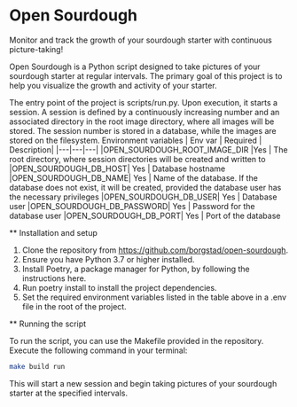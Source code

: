 # Open Sourdough

Monitor and track the growth of your sourdough starter with continuous picture-taking!

Open Sourdough is a Python script designed to take pictures of your sourdough starter at regular intervals.
The primary goal of this project is to help you visualize the growth and activity of your starter.

The entry point of the project is scripts/run.py.
Upon execution, it starts a session.
A session is defined by a continuously increasing number and an associated directory in the root image directory, where all images will be stored.
The session number is stored in a database, while the images are stored on the filesystem.
Environment variables
| Env var |	Required |	Description| 
|---|---|---|
|OPEN_SOURDOUGH_ROOT_IMAGE_DIR |Yes | The root directory, where session directories will be created and written to
|OPEN_SOURDOUGH_DB_HOST| Yes | Database hostname
|OPEN_SOURDOUGH_DB_NAME| Yes | Name of the database. If the database does not exist, it will be created, provided the database user has the necessary privileges
|OPEN_SOURDOUGH_DB_USER| Yes | Database user
|OPEN_SOURDOUGH_DB_PASSWORD| Yes | Password for the database user
|OPEN_SOURDOUGH_DB_PORT| Yes | Port of the database

** Installation and setup

1. Clone the repository from https://github.com/borgstad/open-sourdough.
2. Ensure you have Python 3.7 or higher installed.
3. Install Poetry, a package manager for Python, by following the instructions here.
4. Run poetry install to install the project dependencies.
5. Set the required environment variables listed in the table above in a .env file in the root of the project.

** Running the script

To run the script, you can use the Makefile provided in the repository. Execute the following command in your terminal:

```bash
make build run
```

This will start a new session and begin taking pictures of your sourdough starter at the specified intervals.